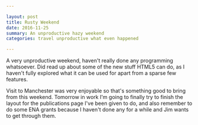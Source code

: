 ```yaml
---

layout: post
title: Rusty Weekend
date: 2016-11-25
summary: An unproductive hazy weekend
categories: travel unproductive what even happened

---
```


A very unproductive weekend, haven't really done any programming whatsoever. Did read up about some of the new stuff HTML5 can do, as I haven't fully explored what it can be used for apart from a sparse few features.

Visit to Manchester was very enjoyable so that's something good to bring from this weekend. Tomorrow in work I'm going to finally try to finish the layout for the publications page I've been given to do, and also remember to do some ENA grants because I haven't done any for a while and Jim wants to get through them.
